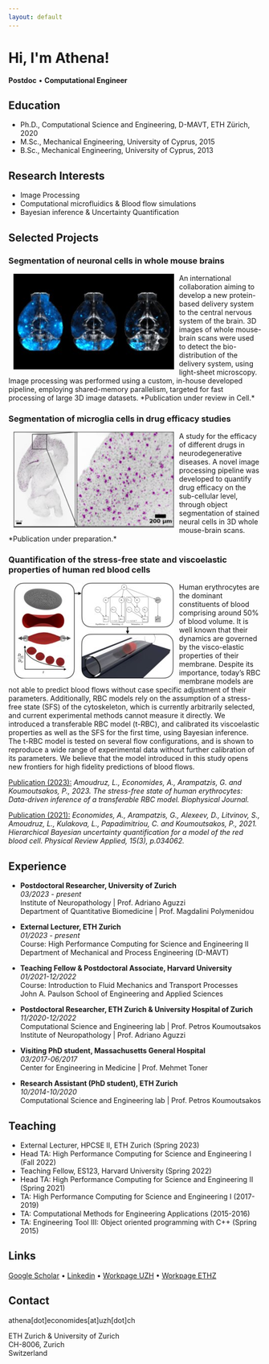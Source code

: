 ```yaml
---
layout: default
---
```


# Hi, I'm Athena!
**Postdoc**  •  **Computational Engineer**


## Education

* Ph.D., Computational Science and Engineering, D-MAVT, ETH Zürich, 2020
* M.Sc., Mechanical Engineering, University of Cyprus, 2015
* B.Sc., Mechanical Engineering, University of Cyprus, 2013


## Research Interests

* Image Processing
* Computational microfluidics & Blood flow simulations
* Bayesian inference & Uncertainty Quantification


## Selected Projects


### Segmentation of neuronal cells in whole mouse brains
<IMG SRC="graphics/avg_all_groups_320x190.jpg" ALIGN="left" HSPACE="10"/>
An international collaboration aiming to develop a new protein-based delivery system to the central nervous system of the brain. 3D images of whole mouse-brain scans were used to detect the bio-distribution of the delivery system, using light-sheet microscopy.
Image processing was performed using a custom, in-house developed pipeline, employing shared-memory parallelism, targeted for fast processing of large 3D image datasets.
*Publication under review in Cell.*
<BR CLEAR="left"/>

### Segmentation of microglia cells in drug efficacy studies
<IMG SRC="graphics/Microglia_320x190.jpg" ALIGN="left" HSPACE="10"/>
A study for the efficacy of different drugs in neurodegenerative diseases.
A novel image processing pipeline was developed to quantify drug efficacy on the sub-cellular level, through object segmentation of stained neural cells in 3D whole mouse-brain scans.
*Publication under preparation.*
<BR CLEAR="left"/>


### Quantification of the stress-free state and viscoelastic properties of human red blood cells
<IMG SRC="graphics/rbc-sfs_320x190.jpg" ALIGN="left" HSPACE="10"/>
Human erythrocytes are the dominant constituents of blood comprising around 50% of blood volume.
It is well known that their dynamics are governed by the visco-elastic properties of their membrane.
Despite its importance, today’s RBC membrane models are not able to predict blood flows without case specific adjustment of their parameters.
Additionally, RBC models rely on the assumption of a stress-free state (SFS) of the cytoskeleton, which is currently arbitrarily selected, and current experimental methods cannot measure it directly.
We introduced a transferable RBC model (t-RBC), and calibrated its viscoelastic properties as well as the SFS for the first time, using Bayesian inference.
The t-RBC model is tested on several flow configurations, and is shown to reproduce a wide range of experimental data without further calibration of its parameters.
We believe that the model introduced in this study opens new frontiers for high fidelity predictions of blood flows.  
<BR CLEAR="left"/>

[Publication (2023):](https://www.sciencedirect.com/science/article/pii/S0006349523001728)  *Amoudruz, L., Economides, A., Arampatzis, G. and Koumoutsakos, P., 2023. The stress-free state of human erythrocytes: Data-driven inference of a transferable RBC model. Biophysical Journal.* 

[Publication (2021):](https://journals.aps.org/prapplied/abstract/10.1103/PhysRevApplied.15.034062)  *Economides, A., Arampatzis, G., Alexeev, D., Litvinov, S., Amoudruz, L., Kulakova, L., Papadimitriou, C. and Koumoutsakos, P., 2021. Hierarchical Bayesian uncertainty quantification for a model of the red blood cell. Physical Review Applied, 15(3), p.034062.*




## Experience

* **Postdoctoral Researcher, University of Zurich**<br>
*03/2023 - present*<br>
Institute of Neuropathology | Prof. Adriano Aguzzi<br>
Department of Quantitative Biomedicine | Prof. Magdalini Polymenidou

* **External Lecturer, ETH Zurich**<br>
*01/2023 - present*<br>
Course: High Performance Computing for Science and Engineering II<br>
Department of Mechanical and Process Engineering (D-MAVT)

* **Teaching Fellow & Postdoctoral Associate, Harvard University**<br>
*01/2021-12/2022*<br>
Course: Introduction to Fluid Mechanics and Transport Processes<br>
John A. Paulson School of Engineering and Applied Sciences

* **Postdoctoral Researcher, ETH Zurich & University Hospital of Zurich**<br>
*11/2020-12/2022*<br>
Computational Science and Engineering lab | Prof. Petros Koumoutsakos<br>
Institute of Neuropathology | Prof. Adriano Aguzzi

* **Visiting PhD student, Massachusetts General Hospital**<br>
*03/2017-06/2017*<br>
Center for Engineering in Medicine | Prof. Mehmet Toner

* **Research Assistant (PhD student), ETH Zurich**<br>
*10/2014-10/2020*<br>
Computational Science and Engineering lab | Prof. Petros Koumoutsakos


## Teaching

* External Lecturer, HPCSE II, ETH Zurich (Spring 2023)
* Head TA: High Performance Computing for Science and Engineering I (Fall 2022)
* Teaching Fellow, ES123, Harvard University (Spring 2022)
* Head TA: High Performance Computing for Science and Engineering II (Spring 2021)
* TA: High Performance Computing for Science and Engineering I (2017-2019)
* TA: Computational Methods for Engineering Applications (2015-2016)
* TA: Engineering Tool III: Object oriented programming with C++ (Spring 2015)

## Links

<i class="fa-solid fa-graduation-cap"></i> [Google Scholar](https://scholar.google.com/citations?user=EICX1aMAAAAJ) • <i class="fa-brands fa-linkedin"></i> [Linkedin](https://ch.linkedin.com/in/athena-economides) • <i class="fa-solid fa-laptop"></i> [Workpage UZH](https://www.polymenidoulab.com/people.html) • <i class="fa-solid fa-laptop"></i> [Workpage ETHZ](https://www.cse-lab.ethz.ch/member/athena-economides/)


## Contact

<i class="fa-solid fa-envelope"></i> athena[dot]economides[at]uzh[dot]ch

ETH Zurich & University of Zurich<br>
CH-8006, Zurich<br>
Switzerland<br>

